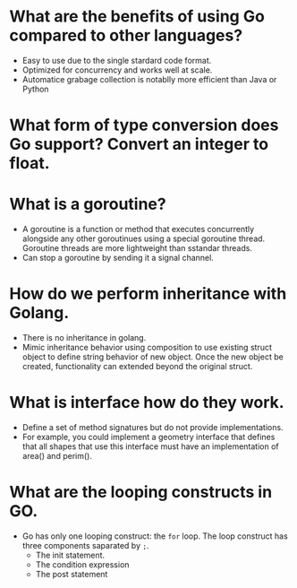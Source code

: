 # What are the benefits of using Go compared to other languages? 
  * Easy to use due to the single stardard code format. 
  * Optimized for concurrency and works well at scale. 
  * Automatice grabage collection is notablly more efficient than Java or Python

# What form of type conversion does Go support? Convert an integer to float.
# What is a goroutine?
  * A goroutine is a function or method that executes concurrently alongside any other goroutinues using a  special goroutine thread. Goroutine threads are more lightweight than sstandar threads.
  * Can stop a goroutine by sending it a signal channel.

# How do we perform inheritance with Golang.
  * There is no inheritance in golang.
  * Mimic inheritance behavior using composition to use existing struct object to define string behavior of new object. Once the new object be created, functionality can extended beyond the original struct.

# What is interface how do they work.
  * Define a set of method signatures but do not provide implementations.
  * For example, you could implement a geometry interface that defines that all shapes that use this interface must have an implementation of area() and perim().

# What are the looping constructs in GO.
  * Go has only one looping construct: the `for` loop. The loop construct has three components saparated by `;`.
    * The init statement.
    * The condition expression
    * The post statement
    
